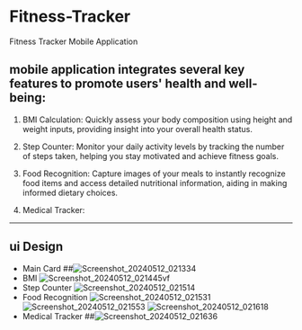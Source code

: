 # Fitness-Tracker
Fitness Tracker Mobile Application

 ## mobile application integrates several key features to promote users' health and well-being:

 1.   BMI Calculation: Quickly assess your body composition using height and weight inputs, providing insight into your overall health status.

 2.   Step Counter: Monitor your daily activity levels by tracking the number of steps taken, helping you stay motivated and achieve fitness goals.

 3.   Food Recognition: Capture images of your meals to instantly recognize food items and access detailed nutritional information, aiding in making informed dietary choices.

 4.   Medical Tracker:

----
## ui Design
- Main Card
##![Screenshot_20240512_021334](https://github.com/Lil-3omda/Fitness-Tracker/assets/60264235/2c192a5d-0cbf-4fd7-b59a-fc5c588510c4)
- BMI
![Screenshot_20240512_021445vf](https://github.com/Lil-3omda/Fitness-Tracker/assets/60264235/c7844b4a-084d-4327-bab9-72be8d188c04)
- Step Counter
![Screenshot_20240512_021514](https://github.com/Lil-3omda/Fitness-Tracker/assets/60264235/49d89b6b-042f-44b5-8ddd-6d64b6af1d42)
- Food Recognition
![Screenshot_20240512_021531](https://github.com/Lil-3omda/Fitness-Tracker/assets/60264235/afffac40-d63c-4761-9702-c20a6a22a84e)
![Screenshot_20240512_021553](https://github.com/Lil-3omda/Fitness-Tracker/assets/60264235/790e30cb-2723-4376-9d62-7c8e9000be0e)
![Screenshot_20240512_021618](https://github.com/Lil-3omda/Fitness-Tracker/assets/60264235/35ea1de3-9cb8-4d13-9440-4911bdda7303)
- Medical Tracker
##![Screenshot_20240512_021636](https://github.com/Lil-3omda/Fitness-Tracker/assets/60264235/becdd985-cec4-43fe-9a3f-5ce53af74387)
